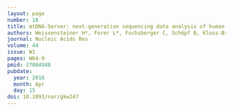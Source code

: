 ```yaml
---
layout: page
number: 18
title: mtDNA-Server: next-generation sequencing data analysis of human mitochondrial DNA in the cloud
authors: Weissensteiner H*, Forer L*, Fuchsberger C, Schöpf B, Kloss-Brandstätter A, Specht G, Kronenberg F, Schönherr S
journal: Nucleic Acids Res
volume: 44
issue: W1
pages: W64-9
pmid: 27084948
pubdate:
  year: 2016
  month: Apr
  day: 15
doi: 10.1093/nar/gkw247
---
```

